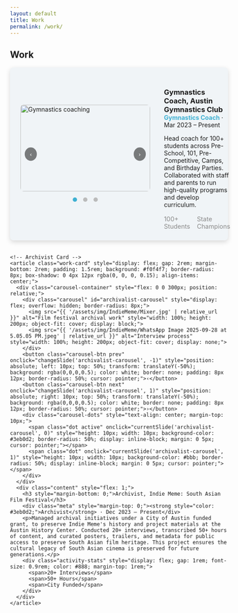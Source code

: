 ```yaml
---
layout: default
title: Work
permalink: /work/
---
```


<section class="section">
  <h2>Work</h2>

  <div class="work-cards-stack">
    <!-- Gymnastics Coach Card -->
    <article class="work-card" style="display: flex; gap: 2rem; margin-bottom: 2rem; padding: 1.5rem; background: #f0f4f7; border-radius: 8px; box-shadow: 0 4px 12px rgba(0, 0, 0, 0.15); align-items: center;">
      <div class="carousel-container" style="flex: 0 0 300px; position: relative;">
        <div class="carousel" id="gymnastics-carousel" style="display: flex; overflow: hidden; border-radius: 8px;">
          <img src="{{ '/assets/img/gymnastics-coaching/img_7222.jpg' | relative_url }}" alt="Gymnastics coaching" style="width: 100%; height: 200px; object-fit: cover; display: block;">
          <img src="{{ '/assets/img/gymnastics-coaching/img_8513.jpg' | relative_url }}" alt="Team training" style="width: 100%; height: 200px; object-fit: cover; display: none;">
          <img src="{{ '/assets/img/gymnastics-coaching/img_9993.jpg' | relative_url }}" alt="Competition" style="width: 100%; height: 200px; object-fit: cover; display: none;">
        </div>
        <button class="carousel-btn prev" onclick="changeSlide('gymnastics-carousel', -1)" style="position: absolute; left: 10px; top: 50%; transform: translateY(-50%); background: rgba(0,0,0,0.5); color: white; border: none; padding: 8px 12px; border-radius: 50%; cursor: pointer;">‹</button>
        <button class="carousel-btn next" onclick="changeSlide('gymnastics-carousel', 1)" style="position: absolute; right: 10px; top: 50%; transform: translateY(-50%); background: rgba(0,0,0,0.5); color: white; border: none; padding: 8px 12px; border-radius: 50%; cursor: pointer;">›</button>
        <div class="carousel-dots" style="text-align: center; margin-top: 10px;">
          <span class="dot active" onclick="currentSlide('gymnastics-carousel', 0)" style="height: 10px; width: 10px; background-color: #3eb0d2; border-radius: 50%; display: inline-block; margin: 0 5px; cursor: pointer;"></span>
          <span class="dot" onclick="currentSlide('gymnastics-carousel', 1)" style="height: 10px; width: 10px; background-color: #bbb; border-radius: 50%; display: inline-block; margin: 0 5px; cursor: pointer;"></span>
          <span class="dot" onclick="currentSlide('gymnastics-carousel', 2)" style="height: 10px; width: 10px; background-color: #bbb; border-radius: 50%; display: inline-block; margin: 0 5px; cursor: pointer;"></span>
        </div>
      </div>
      <div class="content" style="flex: 1;">
        <h3 style="margin-bottom: 0;">Gymnastics Coach, Austin Gymnastics Club</h3>
        <div class="meta" style="margin-top: 0;"><strong style="color: #3eb0d2;">Gymnastics Coach</strong> · Mar 2023 – Present</div>
        <p>Head coach for 100+ students across Pre-School, 101, Pre-Competitive, Camps, and Birthday Parties. Collaborated with staff and parents to run high-quality programs and develop curriculum.</p>
        <div class="activity-stats" style="display: flex; gap: 1rem; font-size: 0.9rem; color: #888; margin-top: 1rem;">
          <span>100+ Students</span>
          <span>State Champions</span>
        </div>
      </div>
    </article>

    <!-- Archivist Card -->
    <article class="work-card" style="display: flex; gap: 2rem; margin-bottom: 2rem; padding: 1.5rem; background: #f0f4f7; border-radius: 8px; box-shadow: 0 4px 12px rgba(0, 0, 0, 0.15); align-items: center;">
      <div class="carousel-container" style="flex: 0 0 300px; position: relative;">
        <div class="carousel" id="archivalist-carousel" style="display: flex; overflow: hidden; border-radius: 8px;">
          <img src="{{ '/assets/img/IndieMeme/Mixer.jpg' | relative_url }}" alt="Film festival archival work" style="width: 100%; height: 200px; object-fit: cover; display: block;">
          <img src="{{ '/assets/img/IndieMeme/WhatsApp Image 2025-09-28 at 5.05.05 PM.jpeg' | relative_url }}" alt="Interview process" style="width: 100%; height: 200px; object-fit: cover; display: none;">
        </div>
        <button class="carousel-btn prev" onclick="changeSlide('archivalist-carousel', -1)" style="position: absolute; left: 10px; top: 50%; transform: translateY(-50%); background: rgba(0,0,0,0.5); color: white; border: none; padding: 8px 12px; border-radius: 50%; cursor: pointer;">‹</button>
        <button class="carousel-btn next" onclick="changeSlide('archivalist-carousel', 1)" style="position: absolute; right: 10px; top: 50%; transform: translateY(-50%); background: rgba(0,0,0,0.5); color: white; border: none; padding: 8px 12px; border-radius: 50%; cursor: pointer;">›</button>
        <div class="carousel-dots" style="text-align: center; margin-top: 10px;">
          <span class="dot active" onclick="currentSlide('archivalist-carousel', 0)" style="height: 10px; width: 10px; background-color: #3eb0d2; border-radius: 50%; display: inline-block; margin: 0 5px; cursor: pointer;"></span>
          <span class="dot" onclick="currentSlide('archivalist-carousel', 1)" style="height: 10px; width: 10px; background-color: #bbb; border-radius: 50%; display: inline-block; margin: 0 5px; cursor: pointer;"></span>
        </div>
      </div>
      <div class="content" style="flex: 1;">
        <h3 style="margin-bottom: 0;">Archivist, Indie Meme: South Asian Film Festival</h3>
        <div class="meta" style="margin-top: 0;"><strong style="color: #3eb0d2;">Archivist</strong> · Dec 2023 – Present</div>
        <p>Managed archival initiatives under a City of Austin funded grant, to preserve Indie Meme's history and project materials at the Austin History Center. Conducted 20+ interviews, transcribed 50+ hours of content, and curated posters, trailers, and metadata for public access to preserve South Asian film heritage. This project ensures the cultural legacy of South Asian cinema is preserved for future generations.</p>
        <div class="activity-stats" style="display: flex; gap: 1rem; font-size: 0.9rem; color: #888; margin-top: 1rem;">
          <span>20+ Interviews</span>
          <span>50+ Hours</span>
          <span>City Funded</span>
        </div>
      </div>
    </article>
  </div>
</section>

<script src="{{ '/assets/js/carousel.js' | relative_url }}"></script>